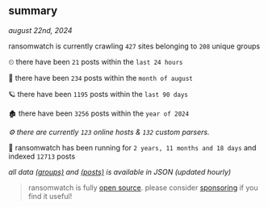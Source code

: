 
## summary
_august 22nd, 2024_

ransomwatch is currently crawling `427` sites belonging to `208` unique groups

⏲ there have been `21` posts within the `last 24 hours`

🦈 there have been `234` posts within the `month of august`

🪐 there have been `1195` posts within the `last 90 days`

🏚 there have been `3256` posts within the `year of 2024`

_⚙️ there are currently `123` online hosts & `132` custom parsers._

🦕 ransomwatch has been running for `2 years, 11 months and 18 days` and indexed `12713` posts

_all data  [(groups)](http://ransomwhat.telemetry.ltd/groups) and [(posts)](http://ransomwhat.telemetry.ltd/posts) is available in JSON (updated hourly)_

> ransomwatch is fully [open source](https://github.com/joshhighet/ransomwatch#ransomwatch--). please consider [sponsoring](https://github.com/sponsors/joshhighet) if you find it useful!
